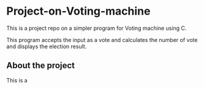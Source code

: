 # Project-on-Voting-machine
This is a project repo on a simpler program for Voting machine using C.
<p>This program accepts the input as a vote and calculates the number of vote and displays the election result. </p>
<h2>About the project</h2>
<p>This is a
